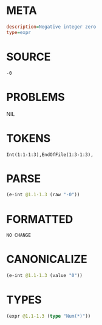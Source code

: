 # META
~~~ini
description=Negative integer zero
type=expr
~~~
# SOURCE
~~~roc
-0
~~~
# PROBLEMS
NIL
# TOKENS
~~~zig
Int(1:1-1:3),EndOfFile(1:3-1:3),
~~~
# PARSE
~~~clojure
(e-int @1.1-1.3 (raw "-0"))
~~~
# FORMATTED
~~~roc
NO CHANGE
~~~
# CANONICALIZE
~~~clojure
(e-int @1.1-1.3 (value "0"))
~~~
# TYPES
~~~clojure
(expr @1.1-1.3 (type "Num(*)"))
~~~
